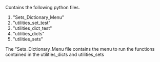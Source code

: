Contains the following python files. 

1. "Sets_Dictionary_Menu"
2. "utilities_set_test"
3. "utilities_dict_test" 
4. "utilities_dicts" 
5. "utilities_sets" 

The "Sets_Dictionary_Menu file contains the menu to run the functions contained in the utilities_dicts and utilities_sets 
